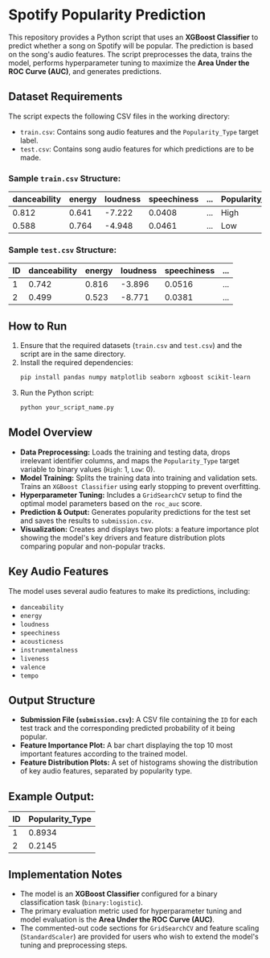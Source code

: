 # Spotify Popularity Prediction

This repository provides a Python script that uses an **XGBoost Classifier** to predict whether a song on Spotify will be popular. The prediction is based on the song's audio features. The script preprocesses the data, trains the model, performs hyperparameter tuning to maximize the **Area Under the ROC Curve (AUC)**, and generates predictions.

## Dataset Requirements

The script expects the following CSV files in the working directory:

* `train.csv`: Contains song audio features and the `Popularity_Type` target label.
* `test.csv`: Contains song audio features for which predictions are to be made.

### Sample `train.csv` Structure:

| danceability | energy | loudness | speechiness | ... | Popularity_Type |
| :--- | :--- | :--- | :--- | :--- | :--- |
| 0.812 | 0.641 | -7.222 | 0.0408 | ... | High |
| 0.588 | 0.764 | -4.948 | 0.0461 | ... | Low |

### Sample `test.csv` Structure:

| ID | danceability | energy | loudness | speechiness | ... |
| :--- | :--- | :--- | :--- | :--- | :--- |
| 1 | 0.742 | 0.816 | -3.896 | 0.0516 | ... |
| 2 | 0.499 | 0.523 | -8.771 | 0.0381 | ... |

## How to Run

1.  Ensure that the required datasets (`train.csv` and `test.csv`) and the script are in the same directory.
2.  Install the required dependencies:
    ```bash
    pip install pandas numpy matplotlib seaborn xgboost scikit-learn
    ```
3.  Run the Python script:
    ```bash
    python your_script_name.py
    ```

## Model Overview

* **Data Preprocessing:** Loads the training and testing data, drops irrelevant identifier columns, and maps the `Popularity_Type` target variable to binary values (`High`: 1, `Low`: 0).
* **Model Training:** Splits the training data into training and validation sets. Trains an `XGBoost Classifier` using early stopping to prevent overfitting.
* **Hyperparameter Tuning:** Includes a `GridSearchCV` setup to find the optimal model parameters based on the `roc_auc` score.
* **Prediction & Output:** Generates popularity predictions for the test set and saves the results to `submission.csv`.
* **Visualization:** Creates and displays two plots: a feature importance plot showing the model's key drivers and feature distribution plots comparing popular and non-popular tracks.

## Key Audio Features

The model uses several audio features to make its predictions, including:
* `danceability`
* `energy`
* `loudness`
* `speechiness`
* `acousticness`
* `instrumentalness`
* `liveness`
* `valence`
* `tempo`

## Output Structure

* **Submission File (`submission.csv`):** A CSV file containing the `ID` for each test track and the corresponding predicted probability of it being popular.
* **Feature Importance Plot:** A bar chart displaying the top 10 most important features according to the trained model.
* **Feature Distribution Plots:** A set of histograms showing the distribution of key audio features, separated by popularity type.

## Example Output:
| ID | Popularity_Type |
| :--- | :--- |
| 1 | 0.8934 |
| 2 | 0.2145 |

## Implementation Notes

* The model is an **XGBoost Classifier** configured for a binary classification task (`binary:logistic`).
* The primary evaluation metric used for hyperparameter tuning and model evaluation is the **Area Under the ROC Curve (AUC)**.
* The commented-out code sections for `GridSearchCV` and feature scaling (`StandardScaler`) are provided for users who wish to extend the model's tuning and preprocessing steps.

